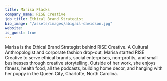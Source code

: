 ```yaml
---
title: Marisa Flacks
company_name: RISE Creative
job_title: Ethical Brand Strategist
bio_image: "/assets/images/abigail-davidson.jpg"
website: 
is_guest: true
---
```


Marisa is the Ethical Brand Strategist behind RISE Creative. A Cultural Anthropologist and corporate fashion drop-out, Marisa started RISE Creative to serve ethical brands, social enterprises, non-profits, and small businesses through creative storytelling. Outside of her work, she enjoys fitness, health food, all the podcasts, building home decor, and hanging with her puppy in the Queen City, Charlotte, North Carolina.

